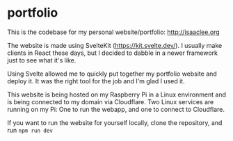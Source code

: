 # portfolio

This is the codebase for my personal website/portfolio: http://isaaclee.org

The website is made using SvelteKit (https://kit.svelte.dev/). I usually make clients in React these days, but I decided to dabble in a newer framework just to see what it's like.

Using Svelte allowed me to quickly put together my portfolio website and deploy it. It was the right tool for the job and I'm glad I used it.

This website is being hosted on my Raspberry Pi in a Linux environment and is being connected to my domain via Cloudflare. Two Linux services are running on my Pi: One to run the webapp, and one to connect to Cloudflare.

If you want to run the website for yourself locally, clone the repository, and run `npm run dev`

